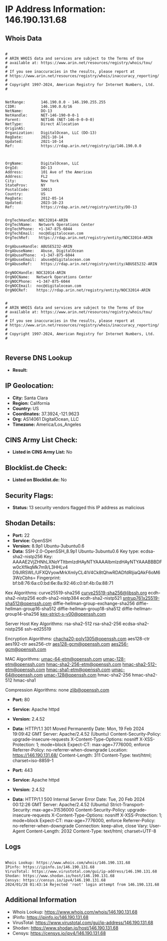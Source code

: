 # IP Address Information: 146.190.131.68

## Whois Data
```

#
# ARIN WHOIS data and services are subject to the Terms of Use
# available at: https://www.arin.net/resources/registry/whois/tou/
#
# If you see inaccuracies in the results, please report at
# https://www.arin.net/resources/registry/whois/inaccuracy_reporting/
#
# Copyright 1997-2024, American Registry for Internet Numbers, Ltd.
#


NetRange:       146.190.0.0 - 146.190.255.255
CIDR:           146.190.0.0/16
NetName:        DO-13
NetHandle:      NET-146-190-0-0-1
Parent:         NET146 (NET-146-0-0-0-0)
NetType:        Direct Allocation
OriginAS:       
Organization:   DigitalOcean, LLC (DO-13)
RegDate:        2021-10-14
Updated:        2021-10-14
Ref:            https://rdap.arin.net/registry/ip/146.190.0.0



OrgName:        DigitalOcean, LLC
OrgId:          DO-13
Address:        101 Ave of the Americas
Address:        FL2
City:           New York
StateProv:      NY
PostalCode:     10013
Country:        US
RegDate:        2012-05-14
Updated:        2023-10-23
Ref:            https://rdap.arin.net/registry/entity/DO-13


OrgTechHandle: NOC32014-ARIN
OrgTechName:   Network Operations Center
OrgTechPhone:  +1-347-875-6044 
OrgTechEmail:  noc@digitalocean.com
OrgTechRef:    https://rdap.arin.net/registry/entity/NOC32014-ARIN

OrgAbuseHandle: ABUSE5232-ARIN
OrgAbuseName:   Abuse, DigitalOcean 
OrgAbusePhone:  +1-347-875-6044 
OrgAbuseEmail:  abuse@digitalocean.com
OrgAbuseRef:    https://rdap.arin.net/registry/entity/ABUSE5232-ARIN

OrgNOCHandle: NOC32014-ARIN
OrgNOCName:   Network Operations Center
OrgNOCPhone:  +1-347-875-6044 
OrgNOCEmail:  noc@digitalocean.com
OrgNOCRef:    https://rdap.arin.net/registry/entity/NOC32014-ARIN


#
# ARIN WHOIS data and services are subject to the Terms of Use
# available at: https://www.arin.net/resources/registry/whois/tou/
#
# If you see inaccuracies in the results, please report at
# https://www.arin.net/resources/registry/whois/inaccuracy_reporting/
#
# Copyright 1997-2024, American Registry for Internet Numbers, Ltd.
#


```
## Reverse DNS Lookup
- **Result:** 

## IP Geolocation:
- **City:** Santa Clara
- **Region:** California
- **Country:** US
- **Coordinates:** 37.3924,-121.9623
- **Org:** AS14061 DigitalOcean, LLC
- **Timezone:** America/Los_Angeles

## CINS Army List Check:
- **Listed in CINS Army List:** 
No

## Blocklist.de Check:
- **Listed on Blocklist.de:** 
No

## Security Flags:
- **Status:** 13 security vendors flagged this IP address as malicious

## Shodan Details:
- **Port:** 22
- **Service:** OpenSSH
- **Version:** 8.9p1 Ubuntu-3ubuntu0.6
- **Data:** SSH-2.0-OpenSSH_8.9p1 Ubuntu-3ubuntu0.6
Key type: ecdsa-sha2-nistp256
Key: AAAAE2VjZHNhLXNoYTItbmlzdHAyNTYAAAAIbmlzdHAyNTYAAABBBDFw0cXfIkqMk7m9/L3HHLv4
D9JIRSWL/UFXQVyowMrkXmIyCL4IV4Ck8tQhwRDADfdRIjiaQAkF6oM63WzCbhs=
Fingerprint: bf:b8:76:6a:c0:bd:6e:8a:92:46:c0:bf:4b:0a:88:71

Kex Algorithms:
	curve25519-sha256
	curve25519-sha256@libssh.org
	ecdh-sha2-nistp256
	ecdh-sha2-nistp384
	ecdh-sha2-nistp521
	sntrup761x25519-sha512@openssh.com
	diffie-hellman-group-exchange-sha256
	diffie-hellman-group16-sha512
	diffie-hellman-group18-sha512
	diffie-hellman-group14-sha256
	kex-strict-s-v00@openssh.com

Server Host Key Algorithms:
	rsa-sha2-512
	rsa-sha2-256
	ecdsa-sha2-nistp256
	ssh-ed25519

Encryption Algorithms:
	chacha20-poly1305@openssh.com
	aes128-ctr
	aes192-ctr
	aes256-ctr
	aes128-gcm@openssh.com
	aes256-gcm@openssh.com

MAC Algorithms:
	umac-64-etm@openssh.com
	umac-128-etm@openssh.com
	hmac-sha2-256-etm@openssh.com
	hmac-sha2-512-etm@openssh.com
	hmac-sha1-etm@openssh.com
	umac-64@openssh.com
	umac-128@openssh.com
	hmac-sha2-256
	hmac-sha2-512
	hmac-sha1

Compression Algorithms:
	none
	zlib@openssh.com


- **Port:** 80
- **Service:** Apache httpd
- **Version:** 2.4.52
- **Data:** HTTP/1.1 301 Moved Permanently
Date: Mon, 19 Feb 2024 19:09:42 GMT
Server: Apache/2.4.52 (Ubuntu)
Content-Security-Policy: upgrade-insecure-requests
X-Content-Type-Options: nosniff
X-XSS-Protection: 1; mode=block
Expect-CT: max-age=7776000, enforce
Referrer-Policy: no-referrer-when-downgrade
Location: https://146.190.131.68/
Content-Length: 311
Content-Type: text/html; charset=iso-8859-1



- **Port:** 443
- **Service:** Apache httpd
- **Version:** 2.4.52
- **Data:** HTTP/1.1 500 Internal Server Error
Date: Tue, 20 Feb 2024 00:12:26 GMT
Server: Apache/2.4.52 (Ubuntu)
Strict-Transport-Security: max-age=31536000
Content-Security-Policy: upgrade-insecure-requests
X-Content-Type-Options: nosniff
X-XSS-Protection: 1; mode=block
Expect-CT: max-age=7776000, enforce
Referrer-Policy: no-referrer-when-downgrade
Connection: keep-alive, close
Vary: User-Agent
Content-Length: 2032
Content-Type: text/html; charset=UTF-8



## Logs
```

Whois Lookup: https://www.whois.com/whois/146.190.131.68
IPinfo: https://ipinfo.io/146.190.131.68
VirusTotal: https://www.virustotal.com/gui/ip-address/146.190.131.68
Shodan: https://www.shodan.io/host/146.190.131.68
Censys: https://censys.io/ipv4/146.190.131.68
2024/01/28 01:43:14 Rejected 'root' login attempt from 146.190.131.68

```
## Additional Information
- Whois Lookup: https://www.whois.com/whois/146.190.131.68
- IPinfo: https://ipinfo.io/146.190.131.68
- VirusTotal: https://www.virustotal.com/gui/ip-address/146.190.131.68
- Shodan: https://www.shodan.io/host/146.190.131.68
- Censys: https://censys.io/ipv4/146.190.131.68

